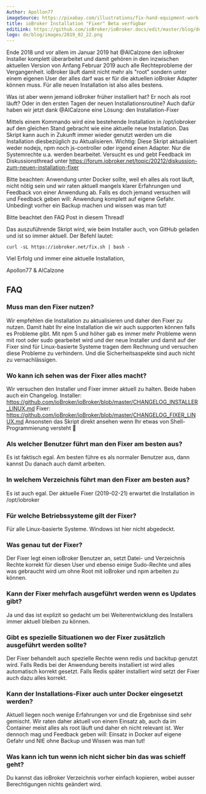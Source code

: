 ```yaml
---
Author: Apollon77
imageSource: https://pixabay.com/illustrations/fix-hand-equipment-work-sticker-2694108/
title: ioBroker Installation "Fixer" Beta verfügbar
editLink: https://github.com/ioBroker/ioBroker.docs/edit/master/blog/de/2019_02_22.md
logo: de/blog/images/2019_02_22.png
---
```

Ende 2018 und vor allem im Januar 2019 hat @AlCalzone den ioBroker Installer komplett überarbeitet und damit gehören in den inzwischen aktuellen Version von Anfang Februar 2019 auch alle Rechteprobleme der Vergangenheit. ioBroker läuft damit nicht mehr als "root" sondern unter einem eigenen User der alles darf was er für die aktuellen ioBroker Adapter können muss.
Für alle neuen Installation ist also alles bestens.
<!-- ID: 698554 -->

Was ist aber wenn jemand ioBroker früher installiert hat? Er noch als root läuft? Oder in den ersten Tagen der neuen Installationsroutine?
Auch dafür haben wir jetzt dank @AlCalzone eine Lösung: den Installation-Fixer
<!-- ID: 627535 -->

Mittels einem Kommando wird eine bestehende Installation in /opt/iobroker auf den gleichen Stand gebracht wie eine aktuelle neue Installation. Das Skript kann auch in Zukunft immer wieder genutzt werden um die Installation diesbezüglich zu Aktualisieren.
Wichtig: Diese Skript aktualisiert weder nodejs, npm noch js-controller oder irgend einen Adapter. Nur die Systemrechte u.a. werden bearbeitet.
Versucht es und gebt Feedback im Diskussionsthread unter https://forum.iobroker.net/topic/20212/diskussion-zum-neuen-installation-fixer
<!-- ID: 85787 -->

Bitte beachten: Anwendung unter Docker sollte, weil eh alles als root läuft, nicht nötig sein und wir raten aktuell mangels klarer Erfahrungen und Feedback von einer Anwendung ab. Falls es doch jemand versuchen will und Feedback geben will: Anwendung komplett auf eigene Gefahr. Unbedingt vorher ein Backup machen und wissen was man tut!
<!-- ID: 472279 -->

Bitte beachtet den FAQ Post in diesem Thread!
<!-- ID: 907956 -->

Das auszuführende Skript wird, wie beim Installer auch, von GitHub geladen und ist so immer aktuell. Der Befehl lautet:
<!-- ID: 18596 -->

```curl -sL https://iobroker.net/fix.sh | bash -```
<!-- ID: 564657 -->

Viel Erfolg und immer eine aktuelle Installation,
<!-- ID: 681199 -->

Apollon77 & AlCalzone
<!-- ID: 274782 -->

## FAQ
<!-- ID: 157135 -->
### Muss man den Fixer nutzen?
<!-- ID: 616243 -->
Wir empfehlen die Installation zu aktualisieren und daher den Fixer zu nutzen. Damit habt Ihr eine Installation die wir auch supporten können falls es Probleme gibt. Mit npm 5 und höher gab es immer mehr Probleme wenn mit root oder sudo gearbeitet wird und der neue Installer und damit auf der Fixer sind für Linux-basierte Systeme tragen dem Rechnung und versuchen diese Probleme zu verhindern. Und die Sicherheitsaspekte sind auch nicht zu vernachlässigen.
<!-- ID: 904594 -->

### Wo kann ich sehen was der Fixer alles macht?
<!-- ID: 146417 -->
Wir versuchen den Installer und Fixer immer aktuell zu halten.
Beide haben auch ein Changelog.
Installer: https://github.com/ioBroker/ioBroker/blob/master/CHANGELOG_INSTALLER_LINUX.md
Fixer: https://github.com/ioBroker/ioBroker/blob/master/CHANGELOG_FIXER_LINUX.md
Ansonsten das Skript direkt ansehen wenn Ihr etwas von Shell-Programmierung versteht 🙂
<!-- ID: 819446 -->

### Als welcher Benutzer führt man den Fixer am besten aus?
<!-- ID: 63513 -->
Es ist faktisch egal. Am besten führe es als normaler Benutzer aus, dann kannst Du danach
auch damit arbeiten.
<!-- ID: 365991 -->

### In welchem Verzeichnis führt man den Fixer am besten aus?
<!-- ID: 614375 -->
Es ist auch egal. Der aktuelle Fixer (2019-02-21) erwartet die Installation in /opt/iobroker
<!-- ID: 244879 -->

### Für welche Betriebssysteme gilt der Fixer?
<!-- ID: 78652 -->
Für alle Linux-basierte Systeme. Windows ist hier nicht abgedeckt.
<!-- ID: 254026 -->

### Was genau tut der Fixer?
<!-- ID: 274041 -->
Der Fixer legt einen ioBroker Benutzer an, setzt Datei- und Verzeichnis Rechte korrekt für diesen User und ebenso einige Sudo-Rechte und alles was gebraucht wird um ohne Root mit ioBroker und npm arbeiten zu können.
<!-- ID: 601737 -->

### Kann der Fixer mehrfach ausgeführt werden wenn es Updates gibt?
<!-- ID: 386131 -->
Ja und das ist explizit so gedacht um bei Weiterentwicklung des Installers immer aktuell bleiben zu können.
<!-- ID: 412302 -->

### Gibt es spezielle Situationen wo der Fixer zusätzlich ausgeführt werden sollte?
<!-- ID: 168877 -->
Der Fixer behandelt auch spezielle Rechte wenn redis und backitup genutzt wird. Falls Redis bei der Anwendung bereits installiert ist wird alles automatisch korrekt gesetzt. Falls Redis später installiert wird setzt der Fixer auch dazu alles korrekt.
<!-- ID: 897908 -->

### Kann der Installations-Fixer auch unter Docker eingesetzt werden?
<!-- ID: 178761 -->
Aktuell liegen noch wenige Erfahrungen vor und die Ergebnisse sind sehr gemischt. Wir raten daher aktuell von einem Einsatz ab, auch da im Container meist alles als root läuft und daher eh nicht relevant ist. Wer dennoch mag und Feedback geben will: Einsatz in Docker auf eigene Gefahr und NIE ohne Backup und Wissen was man tut!
<!-- ID: 608131 -->

### Was kann ich tun wenn ich nicht sicher bin das was schieff geht?
<!-- ID: 622505 -->
Du kannst das ioBroker Verzeichnis vorher einfach kopieren, wobei ausser Berechtigungen nichts geändert wird.
<!-- ID: 938847 -->
